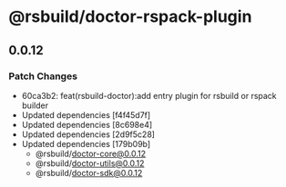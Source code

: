 # @rsbuild/doctor-rspack-plugin

## 0.0.12

### Patch Changes

- 60ca3b2: feat(rsbuild-doctor):add entry plugin for rsbuild or rspack builder
- Updated dependencies [f4f45d7f]
- Updated dependencies [8c698e4]
- Updated dependencies [2d9f5c28]
- Updated dependencies [179b09b]
  - @rsbuild/doctor-core@0.0.12
  - @rsbuild/doctor-utils@0.0.12
  - @rsbuild/doctor-sdk@0.0.12
